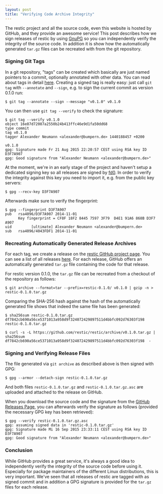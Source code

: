 ```yaml
---
layout: post
title: "Verifying Code Archive Integrity"
---
```


The restic project and all the source code, even this website is hosted by
GitHub, and they provide an awesome service! This post describes how we sign
releases of restic by using [GnuPG](https://www.gnupg.org) so you can
independently verify the integrity of the source code. In addition it is show
how the automatically generated `tar.gz` files can be recreated with from the
git repository.

### Signing Git Tags

In a git repository, "tags" can be created which basically are just named
pointers to a commit, optionally annotated with other data. You can read about
tags in detail [here](https://git-scm.com/book/en/v2/Git-Basics-Tagging).
Creating a signed tag is really easy: just call `git tag` with `--annotate` and
`--sign`, e.g. to sign the current commit as version 0.1.0 run:

    $ git tag --annotate --sign --message "v0.1.0" v0.1.0

You can then use `git tag --verify` to check the signature:

    $ git tag --verify v0.1.0
    object 16e87d72087a2550b24b413ffc46e9d1fa50dd68
    type commit
    tag v0.1.0
    tagger Alexander Neumann <alexander@bumpern.de> 1440188457 +0200

    v0.1.0
    gpg: Signature made Fr 21 Aug 2015 22:20:57 CEST using RSA key ID D3F7A907
    gpg: Good signature from "Alexander Neumann <alexander@bumpern.de>"

At the moment, we're in an early stage of the project and haven't setup a
dedicated signing key so all releases are signed by
[fd0](https://github.com/fd0). In order to verify the integrity against this
key you need to import it, e.g. from the public key servers:

    $ gpg --recv-key D3F7A907

Afterwards make sure to verify the fingerprint:

    $ gpg --fingerprint D3F7A907
    pub   rsa4096/D3F7A907 2014-11-01
          Key fingerprint = CF8F 18F2 8445 7597 3F79  D4E1 91A6 868B D3F7 A907
    uid         [ultimate] Alexander Neumann <alexander@bumpern.de>
    sub   rsa4096/4043FDF1 2014-11-01

### Recreating Automatically Generated Release Archives

For each tag, we create a release on the [restic GitHub project
page](https://github.com/restic/restic). You can see a list of all releases
[here](https://github.com/restic/restic/releases). For each release, GitHub
offers an automatically generated `tar.gz` file containing the code for that
release.

For restic version 0.1.0, the `tar.gz` file can be recreated from a checkout of
the repository as follows:

    $ git archive --format=tar --prefix=restic-0.1.0/ v0.1.0 | gzip -n > restic-0.1.0.tar.gz

Comparing the SHA-256 hash against the hash of the automatically generated file
shows that indeed the same file has been generated:

    $ sha256sum restic-0.1.0.tar.gz
    df7842cb690a56ce5371013a958d9f324072429897511d4bbfc092d76303f198  restic-0.1.0.tar.gz

    $ curl -s -L https://github.com/restic/restic/archive/v0.1.0.tar.gz | sha256sum
    df7842cb690a56ce5371013a958d9f324072429897511d4bbfc092d76303f198  -

### Signing and Verifying Release Files

The file generated via `git archive` as described above is then signed with GPG:

    $ gpg --armor --detach-sign restic-0.1.0.tar.gz

And both files `restic-0.1.0.tar.gz` and `restic-0.1.0.tar.gz.asc` are uploaded
and attached to the release on GitHub.

When you download the source code and the signature from the [GitHub Releases
Page](https://github.com/restic/restic/releases), you can afterwards verify the
signature as follows (provided the necessary GPG key has been retrieved):

    $ gpg --verify restic-0.1.0.tar.gz.asc
    gpg: assuming signed data in 'restic-0.1.0.tar.gz'
    gpg: Signature made Mi 16 Sep 2015 23:33:11 CEST using RSA key ID D3F7A907
    gpg: Good signature from "Alexander Neumann <alexander@bumpern.de>"

### Conclusion

While GitHub provides a great service, it's always a good idea to independently
verify the integrity of the source code before using it. Especially for package
maintainers of the different Linux distributions, this is very important. We've
seen that all releases of restic are tagged with as signed commit and in
addition a GPG signature is provided for the `tar.gz` files for each release.
